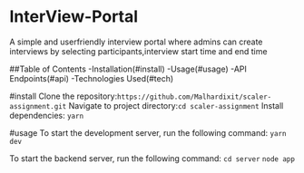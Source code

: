 # InterView-Portal
A simple and userfriendly interview portal where admins can create interviews by selecting participants,interview start time and end time

##Table of Contents
-Installation(#install)
-Usage(#usage)
-API Endpoints(#api)
-Technologies Used(#tech)


#install
Clone the repository:`https://github.com/Malhardixit/scaler-assignment.git`
Navigate to project directory:`cd scaler-assignment`
Install dependencies: `yarn`



#usage
To start the development server, run the following command:
`yarn dev`

To start the backend server, run the following command:
`cd server`
`node app`
